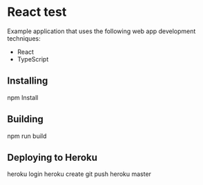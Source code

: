 # React test
Example application that uses the following web app development techniques:
- React
- TypeScript

Installing
---
npm Install

Building
---
npm run build

Deploying to Heroku
---
heroku login
heroku create
<update webSocketUrl>
git push heroku master
